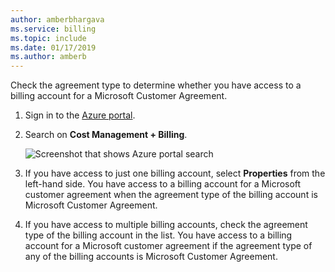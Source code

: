```yaml
---
author: amberbhargava
ms.service: billing
ms.topic: include
ms.date: 01/17/2019
ms.author: amberb
---
```


Check the agreement type to determine whether you have access to a billing account for a Microsoft Customer Agreement.

1. Sign in to the [Azure portal]( http://portal.azure.com).

2. Search on **Cost Management + Billing**.

   ![Screenshot that shows Azure portal search](./media/billing-understand-mca-roles/billing-search-cost-management-billing.png)

3. If you have access to just one billing account, select **Properties** from the left-hand side. You have access to a billing account for a Microsoft customer agreement when the agreement type of the billing account is Microsoft Customer Agreement.

4. If you have access to multiple billing accounts, check the agreement type of the billing account in the list. You have access to a billing account for a Microsoft customer agreement if the agreement type of any of the billing accounts is Microsoft Customer Agreement.